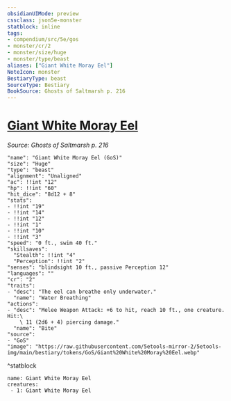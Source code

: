 ```yaml
---
obsidianUIMode: preview
cssclass: json5e-monster
statblock: inline
tags:
- compendium/src/5e/gos
- monster/cr/2
- monster/size/huge
- monster/type/beast
aliases: ["Giant White Moray Eel"]
NoteIcon: monster
BestiaryType: beast
SourceType: Bestiary
BookSource: Ghosts of Saltmarsh p. 216
---
```

# [Giant White Moray Eel](2-Mechanics/CLI/bestiary/beast/giant-white-moray-eel-gos.md)
*Source: Ghosts of Saltmarsh p. 216*  

```statblock
"name": "Giant White Moray Eel (GoS)"
"size": "Huge"
"type": "beast"
"alignment": "Unaligned"
"ac": !!int "12"
"hp": !!int "60"
"hit_dice": "8d12 + 8"
"stats":
- !!int "19"
- !!int "14"
- !!int "12"
- !!int "1"
- !!int "10"
- !!int "3"
"speed": "0 ft., swim 40 ft."
"skillsaves":
  "Stealth": !!int "4"
  "Perception": !!int "2"
"senses": "blindsight 10 ft., passive Perception 12"
"languages": ""
"cr": "2"
"traits":
- "desc": "The eel can breathe only underwater."
  "name": "Water Breathing"
"actions":
- "desc": "Melee Weapon Attack: +6 to hit, reach 10 ft., one creature. Hit:\
    \ 11 (2d6 + 4) piercing damage."
  "name": "Bite"
"source":
- "GoS"
"image": "https://raw.githubusercontent.com/5etools-mirror-2/5etools-img/main/bestiary/tokens/GoS/Giant%20White%20Moray%20Eel.webp"
```
^statblock

```encounter-table
name: Giant White Moray Eel
creatures:
 - 1: Giant White Moray Eel
```